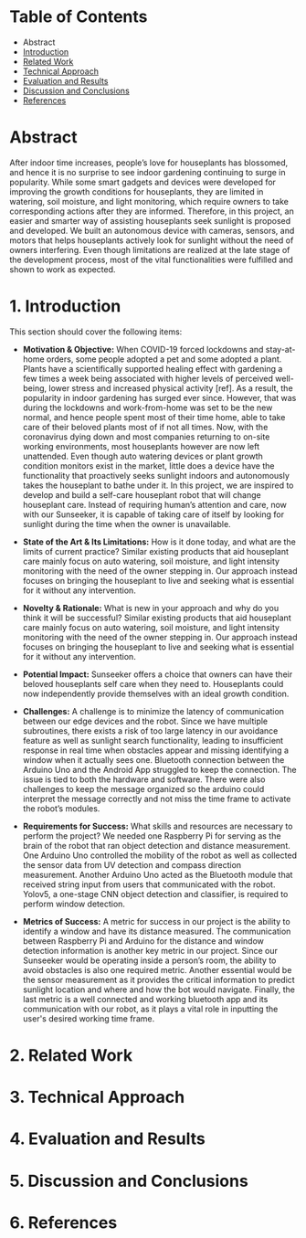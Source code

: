 # Table of Contents
* Abstract
* [Introduction](#1-introduction)
* [Related Work](#2-related-work)
* [Technical Approach](#3-technical-approach)
* [Evaluation and Results](#4-evaluation-and-results)
* [Discussion and Conclusions](#5-discussion-and-conclusions)
* [References](#6-references)

# Abstract

After indoor time increases, people’s love for houseplants has blossomed, and hence it is no surprise to see indoor gardening continuing to surge in popularity. While some smart gadgets and devices were developed for improving the growth conditions for houseplants, they are limited in watering, soil moisture, and light monitoring, which require owners to take corresponding actions after they are informed. Therefore, in this project, an easier and smarter way of assisting houseplants seek sunlight is proposed and developed. We built an autonomous device with cameras, sensors, and motors that helps houseplants actively look for sunlight without the need of owners interfering. Even though limitations are realized at the late stage of the development process, most of the vital functionalities were fulfilled and shown to work as expected. 

# 1. Introduction

This section should cover the following items:

* **Motivation & Objective:** When COVID-19 forced lockdowns and stay-at-home orders, some people adopted a pet and some adopted a plant. Plants have a scientifically supported healing effect with gardening a few times a week being associated with higher levels of perceived well-being, lower stress and increased physical activity [ref]. As a result, the popularity in indoor gardening has surged ever since. However, that was during the lockdowns and work-from-home was set to be the new normal, and hence people spent most of their time home, able to take care of their beloved plants most of if not all times. Now, with the coronavirus dying down and most companies returning to on-site working environments, most houseplants however are now left unattended. Even though auto watering devices or plant growth condition monitors exist in the market, little does a device have the functionality that proactively seeks sunlight indoors and autonomously takes the houseplant to bathe under it. In this project, we are inspired to develop and build a self-care houseplant robot that will change houseplant care. Instead of requiring human’s attention and care, now with our Sunseeker, it is capable of taking care of itself by looking for sunlight during the time when the owner is unavailable. 

* **State of the Art & Its Limitations:** How is it done today, and what are the limits of current practice? Similar existing products that aid houseplant care mainly focus on auto watering, soil moisture, and light intensity monitoring with the need of the owner stepping in. Our approach instead focuses on bringing the houseplant to live and seeking what is essential for it without any intervention.


* **Novelty & Rationale:** What is new in your approach and why do you think it will be successful? Similar existing products that aid houseplant care mainly focus on auto watering, soil moisture, and light intensity monitoring with the need of the owner stepping in. Our approach instead focuses on bringing the houseplant to live and seeking what is essential for it without any intervention.


* **Potential Impact:** Sunseeker offers a choice that owners can have their beloved houseplants self care when they need to. Houseplants could now independently provide themselves with an ideal growth condition.


* **Challenges:** A challenge is to minimize the latency of communication between our edge devices and the robot. Since we have multiple subroutines, there exists a risk of too large latency in our avoidance feature as well as sunlight search functionality, leading to insufficient response in real time when obstacles appear and missing identifying a window when it actually sees one. Bluetooth connection between the Arduino Uno and the Android App struggled to keep the connection. The issue is tied to both the hardware and software. There were also challenges to keep the message organized so the arduino could interpret the message correctly and not miss the time frame to activate the robot’s modules.



* **Requirements for Success:** What skills and resources are necessary to perform the project? We needed one Raspberry Pi for serving as the brain of the robot that ran object detection and distance measurement. One Arduino Uno controlled the mobility of the robot as well as collected the sensor data from UV detection and compass direction measurement. Another Arduino Uno acted as the Bluetooth module that received string input from users that communicated with the robot. Yolov5, a one-stage CNN object detection and classifier, is required to perform window detection.



* **Metrics of Success:** A metric for success in our project is the ability to identify a window and have its distance measured. The communication between Raspberry Pi and Arduino for the distance and window detection information is another key metric in our project. Since our Sunseeker would be operating inside a person’s room, the ability to avoid obstacles is also one required metric. Another essential would be the sensor measurement as it provides the critical information to predict sunlight location and where and how the bot would navigate. Finally, the last metric is a well connected and working bluetooth app and its communication with our robot, as it plays a vital role in inputting the user's desired working time frame. 


# 2. Related Work

# 3. Technical Approach

# 4. Evaluation and Results

# 5. Discussion and Conclusions

# 6. References
